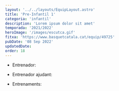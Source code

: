 ```yaml
---
layout: '../../layouts/EquipLayout.astro'
title: 'Pre-Infantil 1'
categoria: 'infantil'
description: 'Lorem ipsum dolor sit amet'
temporada: '2021/2022'
heroImage: '/images/escutca.gif'
fitxa: 'https://www.basquetcatala.cat/equip/49725'
pubDate: '08 Sep 2022'
updatedDate:
order: 18
---
```


- Entrenador:

- Entrenador ajudant:

- Entrenaments:
